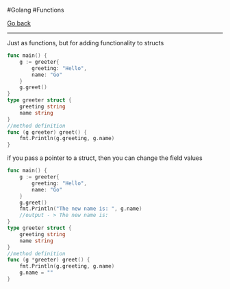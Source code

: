 #Golang #Functions 

[Go back](Go%20functions.md#Other%20types%20of%20functions)

---
Just as functions, but for adding functionality to structs
```go
func main() {
	g := greeter{
		greeting: "Hello",
		name: "Go"
	}
	g.greet()
}
type greeter struct {
	greeting string
	name string
}
//method definition
func (g greeter) greet() {
	fmt.Println(g.greeting, g.name)
}
```

if you pass a pointer to a struct, then you can change the field values
```go
func main() {
	g := greeter{
		greeting: "Hello",
		name: "Go"
	}
	g.greet()
	fmt.Println("The new name is: ", g.name)
	//output - > The new name is: 
}
type greeter struct {
	greeting string
	name string
}
//method definition
func (g *greeter) greet() {
	fmt.Println(g.greeting, g.name)
	g.name = ""
}
```